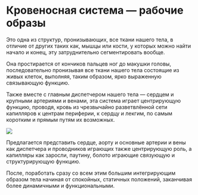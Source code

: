 # Кровеносная система — рабочие образы

Это одна из структур, пронизывающих, все ткани нашего тела, в отличие от других таких как, мышцы или кости, у которых можно найти начало и конец, эту затруднительно сегментировать вообще.

Она простирается от кончиков пальцев ног до макушки головы, последовательно пронизывая все ткани нашего тела состоящие из живых клеток, выполняя, таким образом, ярко выраженную связывающую функцию.  

Также вместе с главным диспетчером нашего тела — сердцем и крупными артериями и венами, эта система играет центрирующую функцию, проводя, кровь из чрезвычайно разветвлённой сети капилляров к центрам периферии, к сердцу и лекгим, по самым коротким и прямым путям их возможных.

![](https://lh3.googleusercontent.com/-7a3rQIdG9I0/Vi9K9pctX0I/AAAAAAAADp4/25AVItwvtWI/s0-Ic42/Image_24564.jpg)

Предлагается представить сердце, аорту и основные артерии и вены как диспетчера и проводников играющих также центрирующую роль, а капилляры как заросли, паутину, болото играющие связующую и структурирующую функцию.  

После, поработать сразу со всем этим большим интегрирующим образом тела начиная от спокойных, статичных положений, заканчивая более динамичными и функциональными.  
